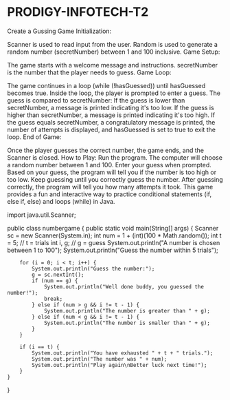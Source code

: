 # PRODIGY-INFOTECH-T2
Create a Gussing Game
Initialization:

Scanner is used to read input from the user.
Random is used to generate a random number (secretNumber) between 1 and 100 inclusive.
Game Setup:

The game starts with a welcome message and instructions.
secretNumber is the number that the player needs to guess.
Game Loop:

The game continues in a loop (while (!hasGuessed)) until hasGuessed becomes true.
Inside the loop, the player is prompted to enter a guess.
The guess is compared to secretNumber:
If the guess is lower than secretNumber, a message is printed indicating it's too low.
If the guess is higher than secretNumber, a message is printed indicating it's too high.
If the guess equals secretNumber, a congratulatory message is printed, the number of attempts is displayed, and hasGuessed is set to true to exit the loop.
End of Game:

Once the player guesses the correct number, the game ends, and the Scanner is closed.
How to Play:
Run the program.
The computer will choose a random number between 1 and 100.
Enter your guess when prompted.
Based on your guess, the program will tell you if the number is too high or too low.
Keep guessing until you correctly guess the number.
After guessing correctly, the program will tell you how many attempts it took.
This game provides a fun and interactive way to practice conditional statements (if, else if, else) and loops (while) in Java.


import java.util.Scanner;

public class numbergame
{
    public static void main(String[] args) {
        Scanner sc = new Scanner(System.in);
        int num = 1 + (int)(100 * Math.random());
        int t = 5; // t = trials
        int i, g; // g = guess
        System.out.println("A number is chosen between 1 to 100");
        System.out.println("Guess the number within 5 trials");

        for (i = 0; i < t; i++) {
            System.out.println("Guess the number:");
            g = sc.nextInt();
            if (num == g) {
                System.out.println("Well done buddy, you guessed the number!");
                break;
            } else if (num > g && i != t - 1) {
                System.out.println("The number is greater than " + g);
            } else if (num < g && i != t - 1) {
                System.out.println("The number is smaller than " + g);
            }
        }

        if (i == t) {
            System.out.println("You have exhausted " + t + " trials.");
            System.out.println("The number was " + num);
            System.out.println("Play again\nBetter luck next time!");
        }
    }
}
